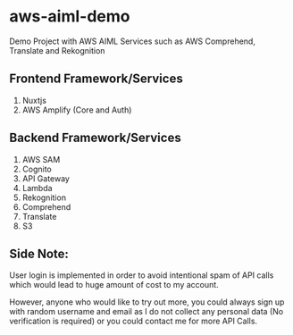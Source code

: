 # aws-aiml-demo
Demo Project with AWS AIML Services such as AWS Comprehend, Translate and Rekognition

## Frontend Framework/Services
1. Nuxtjs
2. AWS Amplify (Core and Auth)

## Backend Framework/Services
1. AWS SAM
2. Cognito
3. API Gateway
4. Lambda
5. Rekognition
6. Comprehend
7. Translate
8. S3

## Side Note:
User login is implemented in order to avoid intentional spam of API calls which would lead to huge amount of cost to my account.

However, anyone who would like to try out more, you could always sign up with random username and email as I do not collect any personal data (No verification is required) or you could contact me for more API Calls.

